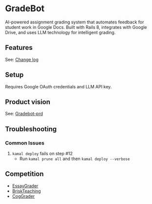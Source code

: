 # GradeBot

AI-powered assignment grading system that automates feedback for student work in Google Docs. Built with Rails 8, integrates with Google Drive, and uses LLM technology for intelligent grading.

## Features
See: [Change log](/changelog.md)

## Setup
Requires Google OAuth credentials and LLM API key.

## Product vision
See: [Gradebot-prd](/documentation/gradebot-prd.md)

## Troubleshooting

### Common Issues

1. `kamal deploy` fails on step #12
   - Run `kamal prune all` and then `kamal deploy --verbose` 
   
## Competition 
- [EssayGrader](https://www.essaygrader.ai/)
- [BriskTeaching](https://www.briskteaching.com/)
- [CogGrader](https://cograder.com/)